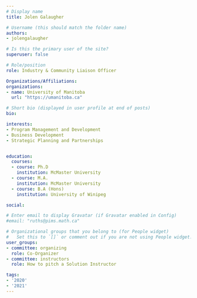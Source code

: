 ```yaml
---
# Display name
title: Jolen Galaugher

# Username (this should match the folder name)
authors:
- jolengalaugher

# Is this the primary user of the site?
superuser: false

# Role/position
role: Industry & Community Liaison Officer

Organizations/Affiliations:
organizations:
- name: University of Manitoba
  url: "https://umanitoba.ca"

# Short bio (displayed in user profile at end of posts)
bio: 

interests:
- Program Management and Development
- Business Development
- Strategic Planning and Partnerships


education:
  courses:
  - course: Ph.D
    institution: McMaster University
  - course: M.A.
    institution: McMaster University
  - course: B.A (Hons)
    institution: University of Winipeg

social:

# Enter email to display Gravatar (if Gravatar enabled in Config)
#email: "ruths@pims.math.ca"

# Organizational groups that you belong to (for People widget)
#   Set this to `[]` or comment out if you are not using People widget.
user_groups:
- committee: organizing
  role: Co-Organizer
- committee: instructors
  role: How to pitch a Solution Instructor

tags:
- '2020'
- '2021'
---
```

